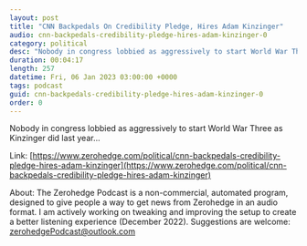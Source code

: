 ```yaml
---
layout: post
title: "CNN Backpedals On Credibility Pledge, Hires Adam Kinzinger"
audio: cnn-backpedals-credibility-pledge-hires-adam-kinzinger-0
category: political
desc: "Nobody in congress lobbied as aggressively to start World War Three as Kinzinger did last year..."
duration: 00:04:17
length: 257
datetime: Fri, 06 Jan 2023 03:00:00 +0000
tags: podcast
guid: cnn-backpedals-credibility-pledge-hires-adam-kinzinger-0
order: 0
---
```

Nobody in congress lobbied as aggressively to start World War Three as Kinzinger did last year...

Link: [https://www.zerohedge.com/political/cnn-backpedals-credibility-pledge-hires-adam-kinzinger](https://www.zerohedge.com/political/cnn-backpedals-credibility-pledge-hires-adam-kinzinger)

About: The Zerohedge Podcast is a non-commercial, automated program, designed to give people a way to get news from Zerohedge in an audio format.  I am actively working on tweaking and improving the setup to create a better listening experience (December 2022).  Suggestions are welcome: [zerohedgePodcast@outlook.com](mailto:zerohedgePodcast@outlook.com)